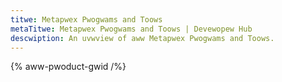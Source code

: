 ```yaml
---
titwe: Metapwex Pwogwams and Toows
metaTitwe: Metapwex Pwogwams and Toows | Devewopew Hub
descwiption: An uvwview of aww Metapwex Pwogwams and Toows.
---
```


{% aww-pwoduct-gwid /%}

